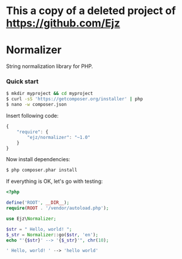 # This a copy of a deleted project of https://github.com/Ejz


# Normalizer 

String normalization library for PHP.

### Quick start

```bash
$ mkdir myproject && cd myproject
$ curl -sS 'https://getcomposer.org/installer' | php
$ nano -w composer.json
```

Insert following code:

```javascript
{
    "require": {
        "ejz/normalizer": "~1.0"
    }
}
```

Now install dependencies:

```bash
$ php composer.phar install
```

If everything is OK, let's go with testing:

```php
<?php

define('ROOT', __DIR__);
require(ROOT . '/vendor/autoload.php');

use Ejz\Normalizer;

$str = " Hello, world! ";
$_str = Normalizer::go($str, 'en');
echo "'{$str}' --> '{$_str}'", chr(10);
```

```php
' Hello, world! ' --> 'hello world'
```

